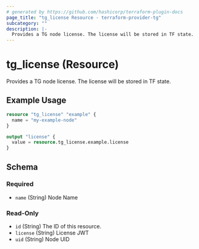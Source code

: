 ```yaml
---
# generated by https://github.com/hashicorp/terraform-plugin-docs
page_title: "tg_license Resource - terraform-provider-tg"
subcategory: ""
description: |-
  Provides a TG node license. The license will be stored in TF state.
---
```


# tg_license (Resource)

Provides a TG node license. The license will be stored in TF state.

## Example Usage

```terraform
resource "tg_license" "example" {
  name = "my-example-node"
}

output "license" {
  value = resource.tg_license.example.license
}
```

<!-- schema generated by tfplugindocs -->
## Schema

### Required

- `name` (String) Node Name

### Read-Only

- `id` (String) The ID of this resource.
- `license` (String) License JWT
- `uid` (String) Node UID


